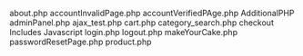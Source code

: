 about.php
accountInvalidPage.php
accountVerifiedPAge.php
AdditionalPHP
adminPanel.php
ajax_test.php
cart.php
category_search.php
checkout
Includes
Javascript
login.php
logout.php
makeYourCake.php
passwordResetPage.php
product.php
